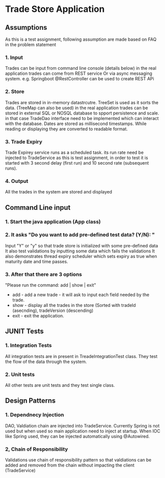 # Trade Store Application
## Assumptions 
As this is a test assignment, following assumption are made based on FAQ in the problem statement
### 1. Input
Trades can be input from command line console (details below)
in the real application trades can come from REST service Or via async messaging system.
e.g. Springboot @RestController can be used to create REST APi 
### 2. Store 
Trades are stored in in-memory datastrcutre. TreeSet is used as it sorts the data. (TreeMap can also be used)
in the real application trades can be stored in external SQL or NOSQL database to spport persistence and scale.
in that case TradeDao interface need to be implemented which can interact with the database.
Dates are stored as millisecond timestamps. While reading or displaying they are converted to readable format.
### 3. Trade Expiry
Trade Expirey service runs as a scheduled task. its run rate need be injected to TradeService
as this is test assignment, in order to test it is started with 3 second delay (first run) and 10 second rate (subsequent runs).
### 4. Output
All the trades in the system are stored and displayed 

## Command Line input
### 1. Start the java application (App class)
### 2. It asks "Do you want to add pre-defined test data? (Y/N): "
Input "Y" or "y"  so that trade store is initialized with some pre-defined data 
It also test validations by inputting some data which fails the validations
It also demonstrates thread expiry scheduler which sets expiry as true when maturity date and time passes.
### 3. After that there are 3 options 
"Please run the command: add | show | exit"
- add - add a new trade - it will ask to input each field needed by the trade.
- show - display all the trades in the store (Sorted with tradeId (asecnding), tradeVersion (descending)
- exit - exit the application.

## JUNIT Tests
### 1. Integration Tests
All integration tests are in present in TreadeIntegrationTest class.
They test the flow of the data through the system.

### 2. Unit tests
All other tests are unit tests and they test single class.

## Design Patterns
### 1. Dependnecy Injection
DAO, Valdiation chain are injected into TradeService.
Currently Spring is not used but when used so main application need to inject at startup.
When IOC like Spring used, they can be injected automatically using @Autowired.

### 2, Chain of Responsibility
Validations use chain of responsibility pattern so that valdiations can be added and removed from the chain without impacting the client (TradeService)


